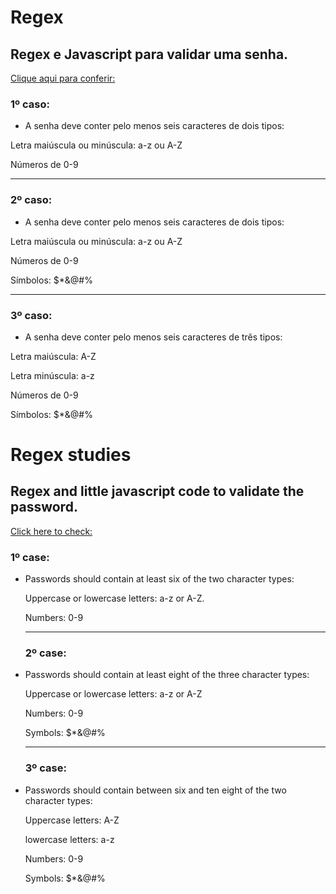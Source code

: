 # Regex
## Regex e Javascript para validar uma senha.

[Clique aqui para conferir:](https://ducabelo.github.io/regex-studies/)

### 1º caso:

- A senha deve conter pelo menos seis caracteres de dois tipos:

Letra maiúscula ou minúscula: a-z ou A-Z

Números de 0-9

---

### 2º caso:

- A senha deve conter pelo menos seis caracteres de dois tipos:

Letra maiúscula ou minúscula: a-z ou A-Z

Números de 0-9

Símbolos: $*&@#%

---

### 3º caso:

- A senha deve conter pelo menos seis caracteres de três tipos:

Letra maiúscula: A-Z

Letra minúscula: a-z

Números de 0-9

Símbolos: $*&@#%


# Regex studies
## Regex and little javascript code to validate the password.

[Click here to check:](https://ducabelo.github.io/regex-studies/)

### 1º case:

- Passwords should contain at least six of the two character types:

    Uppercase or lowercase letters: a-z or A-Z.
    
    Numbers: 0-9
    
    ----
    
    ### 2º case:

- Passwords should contain at least eight of the three character types:

    Uppercase or lowercase letters: a-z or A-Z
    
    Numbers: 0-9
    
    Symbols: $*&@#%
    
    ----
    
    ### 3º case:

- Passwords should contain between six and ten eight of the two character types:

    Uppercase letters: A-Z
    
    lowercase letters: a-z
    
    Numbers: 0-9
    
    Symbols: $*&@#%
